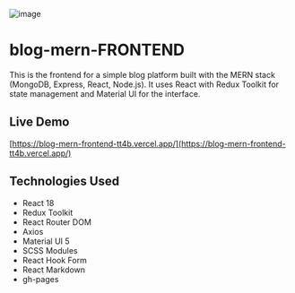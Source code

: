![image](https://github.com/user-attachments/assets/ebe9b171-6f16-4266-84fe-5f1d3280988a)


# blog-mern-FRONTEND

This is the frontend for a simple blog platform built with the MERN stack (MongoDB, Express, React, Node.js). It uses React with Redux Toolkit for state management and Material UI for the interface.

## Live Demo

[https://blog-mern-frontend-tt4b.vercel.app/](https://blog-mern-frontend-tt4b.vercel.app/)

## Technologies Used

- React 18  
- Redux Toolkit  
- React Router DOM  
- Axios  
- Material UI 5  
- SCSS Modules  
- React Hook Form  
- React Markdown  
- gh-pages

